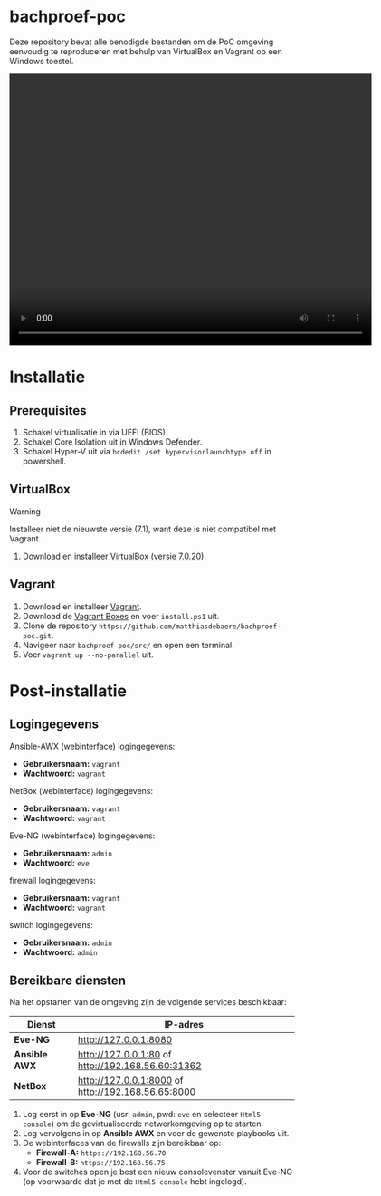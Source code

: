 # bachproef-poc
Deze repository bevat alle benodigde bestanden om de PoC omgeving eenvoudig te reproduceren met behulp van VirtualBox en Vagrant op een Windows toestel.

<video src="demos/demo_install.mp4" width="640" height="480" controls></video>

# Installatie
## Prerequisites
1. Schakel virtualisatie in via UEFI (BIOS).  
2. Schakel Core Isolation uit in Windows Defender.
3. Schakel Hyper-V uit via `bcdedit /set hypervisorlaunchtype off` in powershell.

## VirtualBox    
> [!Warning]
> Installeer niet de nieuwste versie (7.1), want deze is niet compatibel met Vagrant.

1. Download en installeer [VirtualBox (versie 7.0.20)](https://www.virtualbox.org/wiki/Download_Old_Builds_7_0).

## Vagrant
1. Download en installeer [Vagrant](https://www.vagrantup.com/).
2. Download de [Vagrant Boxes](https://filesender.belnet.be/?s=download&token=8a81cc50-ef70-4c5d-ab97-7c3815056656) en voer `install.ps1` uit.
3. Clone de repository `https://github.com/matthiasdebaere/bachproef-poc.git`.
4. Navigeer naar `bachproef-poc/src/` en open een terminal.
5. Voer `vagrant up --no-parallel` uit.

# Post-installatie
## Logingegevens
Ansible-AWX (webinterface) logingegevens:
- **Gebruikersnaam:** `vagrant`  
- **Wachtwoord:** `vagrant`

NetBox (webinterface) logingegevens:
- **Gebruikersnaam:** `vagrant`  
- **Wachtwoord:** `vagrant`  

Eve-NG (webinterface) logingegevens:
- **Gebruikersnaam:** `admin`  
- **Wachtwoord:** `eve`

firewall logingegevens:
- **Gebruikersnaam:** `vagrant`  
- **Wachtwoord:** `vagrant`

switch logingegevens:
- **Gebruikersnaam:** `admin`  
- **Wachtwoord:** `admin`

## Bereikbare diensten
Na het opstarten van de omgeving zijn de volgende services beschikbaar:

| Dienst           | IP-adres       |
|------------------|----------------|
| **Eve-NG**        | http://127.0.0.1:8080 |
| **Ansible AWX**   | http://127.0.0.1:80 of http://192.168.56.60:31362 |
| **NetBox**        | http://127.0.0.1:8000 of http://192.168.56.65:8000 |


1. Log eerst in op **Eve-NG** (usr: `admin`, pwd: `eve` en selecteer `Html5 console`) om de gevirtualiseerde netwerkomgeving op te starten.
2. Log vervolgens in op **Ansible AWX** en voer de gewenste playbooks uit.
3. De webinterfaces van de firewalls zijn bereikbaar op:
   - **Firewall‑A:** `https://192.168.56.70`
   - **Firewall‑B:** `https://192.168.56.75`
4. Voor de switches open je best een nieuw consolevenster vanuit Eve-NG (op voorwaarde dat je met de `Html5 console` hebt ingelogd).
